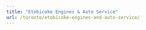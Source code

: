 ```yaml
---
title: "Etobicoke Engines & Auto Service"
url: /toronto/etobicoke-engines-and-auto-service/
---
```

